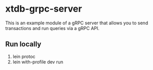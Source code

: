 # xtdb-grpc-server

This is an example module of a gRPC server that allows you to send transactions and run queries via a gRPC API.

## Run locally

1. lein protoc
2. lein with-profile dev run
